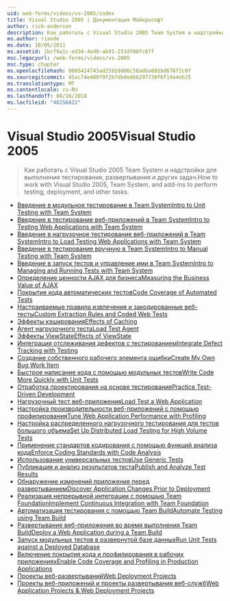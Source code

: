 ```yaml
---
uid: web-forms/videos/vs-2005/index
title: Visual Studio 2005 | Документация Майкрософт
author: rick-anderson
description: Как работать с Visual Studio 2005 Team System и надстройки для выполнения тестирования, развертывания и других задач.
ms.author: riande
ms.date: 10/05/2011
ms.assetid: 1bcf9a1c-ed34-4ed0-ab91-253df08fc6ff
msc.legacyurl: /web-forms/videos/vs-2005
msc.type: chapter
ms.openlocfilehash: 0085424743ad2592dd06c58adba801bd676f2c0f
ms.sourcegitcommit: 45ac74e400f9f2b7dbded66297730f6f14a4eb25
ms.translationtype: MT
ms.contentlocale: ru-RU
ms.lasthandoff: 08/16/2018
ms.locfileid: "48256822"
---
```

<a name="visual-studio-2005"></a><span data-ttu-id="a069c-103">Visual Studio 2005</span><span class="sxs-lookup"><span data-stu-id="a069c-103">Visual Studio 2005</span></span>
====================
> <span data-ttu-id="a069c-104">Как работать с Visual Studio 2005 Team System и надстройки для выполнения тестирования, развертывания и других задач.</span><span class="sxs-lookup"><span data-stu-id="a069c-104">How to work with Visual Studio 2005, Team System, and add-ins to perform testing, deployment, and other tasks.</span></span>


- [<span data-ttu-id="a069c-105">Введение в модульное тестирование в Team System</span><span class="sxs-lookup"><span data-stu-id="a069c-105">Intro to Unit Testing with Team System</span></span>](introduction-to-unit-testing-with-team-system.md)
- [<span data-ttu-id="a069c-106">Введение в тестирование веб-приложений в Team System</span><span class="sxs-lookup"><span data-stu-id="a069c-106">Intro to Testing Web Applications with Team System</span></span>](introduction-to-testing-web-applications-with-team-system.md)
- [<span data-ttu-id="a069c-107">Введение в нагрузочное тестирование веб-приложений в Team System</span><span class="sxs-lookup"><span data-stu-id="a069c-107">Intro to Load Testing Web Applications with Team System</span></span>](introduction-to-load-testing-web-applications-with-team-system.md)
- [<span data-ttu-id="a069c-108">Введение в тестирование вручную в Team System</span><span class="sxs-lookup"><span data-stu-id="a069c-108">Intro to Manual Testing with Team System</span></span>](introduction-to-manual-testing-with-team-system.md)
- [<span data-ttu-id="a069c-109">Введение в запуск тестов и управление ими в Team System</span><span class="sxs-lookup"><span data-stu-id="a069c-109">Intro to Managing and Running Tests with Team System</span></span>](introduction-to-managing-and-running-tests-with-team-system.md)
- [<span data-ttu-id="a069c-110">Определение ценности AJAX для бизнеса</span><span class="sxs-lookup"><span data-stu-id="a069c-110">Measuring the Business Value of AJAX</span></span>](measuring-the-business-value-of-ajax.md)
- [<span data-ttu-id="a069c-111">Покрытие кода автоматических тестов</span><span class="sxs-lookup"><span data-stu-id="a069c-111">Code Coverage of Automated Tests</span></span>](code-coverage-of-automated-tests.md)
- [<span data-ttu-id="a069c-112">Настраиваемые правила извлечения и закодированные веб-тесты</span><span class="sxs-lookup"><span data-stu-id="a069c-112">Custom Extraction Rules and Coded Web Tests</span></span>](custom-extraction-rules-and-coded-web-tests.md)
- [<span data-ttu-id="a069c-113">Эффекты кэширования</span><span class="sxs-lookup"><span data-stu-id="a069c-113">Effects of Caching</span></span>](the-effects-of-caching.md)
- [<span data-ttu-id="a069c-114">Агент нагрузочного теста</span><span class="sxs-lookup"><span data-stu-id="a069c-114">Load Test Agent</span></span>](using-the-load-test-agent.md)
- [<span data-ttu-id="a069c-115">Эффекты ViewState</span><span class="sxs-lookup"><span data-stu-id="a069c-115">Effects of ViewState</span></span>](the-effects-of-viewstate.md)
- [<span data-ttu-id="a069c-116">Интеграция отслеживания дефектов с тестированием</span><span class="sxs-lookup"><span data-stu-id="a069c-116">Integrate Defect Tracking with Testing</span></span>](how-do-i-integrate-defect-tracking-with-testing.md)
- [<span data-ttu-id="a069c-117">Создание собственного рабочего элемента ошибки</span><span class="sxs-lookup"><span data-stu-id="a069c-117">Create My Own Bug Work Item</span></span>](how-do-i-create-my-own-bug-work-item.md)
- [<span data-ttu-id="a069c-118">Быстрое написание кода с помощью модульных тестов</span><span class="sxs-lookup"><span data-stu-id="a069c-118">Write Code More Quickly with Unit Tests</span></span>](how-do-i-write-code-more-quickly-with-unit-tests.md)
- [<span data-ttu-id="a069c-119">Отработка проектирования на основе тестирования</span><span class="sxs-lookup"><span data-stu-id="a069c-119">Practice Test-Driven Development</span></span>](how-do-i-practice-test-driven-development.md)
- [<span data-ttu-id="a069c-120">Нагрузочный тест веб-приложения</span><span class="sxs-lookup"><span data-stu-id="a069c-120">Load Test a Web Application</span></span>](how-do-i-load-test-a-web-application.md)
- [<span data-ttu-id="a069c-121">Настройка производительности веб-приложений с помощью профилирования</span><span class="sxs-lookup"><span data-stu-id="a069c-121">Tune Web Application Performance with Profiling</span></span>](how-do-i-tune-web-application-performance-with-profiling.md)
- [<span data-ttu-id="a069c-122">Настройка распределенного нагрузочного тестирования для тестов большого объема</span><span class="sxs-lookup"><span data-stu-id="a069c-122">Set Up Distributed Load Testing for High Volume Tests</span></span>](how-do-i-set-up-distributed-load-testing-for-high-volume-tests.md)
- [<span data-ttu-id="a069c-123">Применение стандартов кодирования с помощью функций анализа кода</span><span class="sxs-lookup"><span data-stu-id="a069c-123">Enforce Coding Standards with Code Analysis</span></span>](how-do-i-enforce-coding-standards-with-code-analysis.md)
- [<span data-ttu-id="a069c-124">Использование универсальных тестов</span><span class="sxs-lookup"><span data-stu-id="a069c-124">Use Generic Tests</span></span>](how-do-i-use-generic-tests.md)
- [<span data-ttu-id="a069c-125">Публикация и анализ результатов теста</span><span class="sxs-lookup"><span data-stu-id="a069c-125">Publish and Analyze Test Results</span></span>](how-do-i-publish-and-analyze-test-results.md)
- [<span data-ttu-id="a069c-126">Обнаружение изменений приложения перед развертыванием</span><span class="sxs-lookup"><span data-stu-id="a069c-126">Discover Application Changes Prior to Deployment</span></span>](how-do-i-discover-application-changes-prior-to-deployment.md)
- [<span data-ttu-id="a069c-127">Реализация непрерывной интеграции с помощью Team Foundation</span><span class="sxs-lookup"><span data-stu-id="a069c-127">Implement Continuous Integration with Team Foundation</span></span>](how-do-i-implement-continuous-integration-with-team-foundation.md)
- [<span data-ttu-id="a069c-128">Автоматизация тестирования с помощью Team Build</span><span class="sxs-lookup"><span data-stu-id="a069c-128">Automate Testing using Team Build</span></span>](how-do-i-automate-testing-using-team-build.md)
- [<span data-ttu-id="a069c-129">Развертывание веб-приложения во время выполнения Team Build</span><span class="sxs-lookup"><span data-stu-id="a069c-129">Deploy a Web Application during a Team Build</span></span>](how-do-i-deploy-a-web-application-during-a-team-build.md)
- [<span data-ttu-id="a069c-130">Запуск модульных тестов в развернутой базе данных</span><span class="sxs-lookup"><span data-stu-id="a069c-130">Run Unit Tests against a Deployed Database</span></span>](how-do-i-run-unit-tests-against-a-deployed-database.md)
- [<span data-ttu-id="a069c-131">Включение покрытия кода и профилирования в рабочих приложениях</span><span class="sxs-lookup"><span data-stu-id="a069c-131">Enable Code Coverage and Profiling in Production Applications</span></span>](how-do-i-enable-code-coverage-and-profiling-in-production-applications.md)
- [<span data-ttu-id="a069c-132">Проекты веб-развертываний</span><span class="sxs-lookup"><span data-stu-id="a069c-132">Web Deployment Projects</span></span>](web-deployment-projects.md)
- [<span data-ttu-id="a069c-133">Проекты веб-приложений и проекты развертывания веб-служб</span><span class="sxs-lookup"><span data-stu-id="a069c-133">Web Application Projects & Web Deployment Projects</span></span>](web-application-projects-web-deployment-projects.md)
